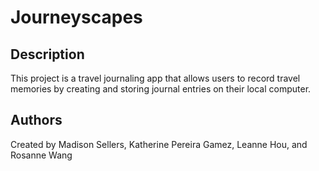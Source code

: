 # Journeyscapes

## Description
This project is a travel journaling app that allows users to record travel memories by creating and storing journal entries on their local computer.

## Authors
Created by Madison Sellers, Katherine Pereira Gamez, Leanne Hou, and Rosanne Wang
